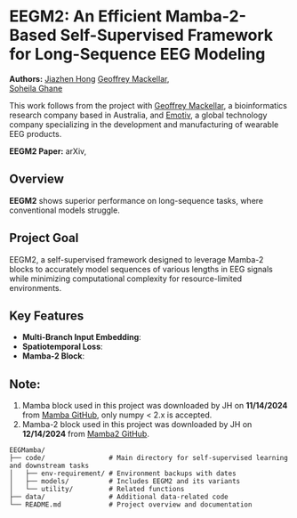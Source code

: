 # EEGM2: An Efficient Mamba-2-Based Self-Supervised Framework for Long-Sequence EEG Modeling

**Authors:** 
[Jiazhen Hong](www.linkedin.com/in/jiazhen-hong66)
[Geoffrey Mackellar](https://www.linkedin.com/in/geoffmackellar/?originalSubdomain=au),  
[Soheila Ghane](https://www.linkedin.com/in/soheila-ghane/?originalSubdomain=au)

This work follows from the project with [Geoffrey Mackellar](https://www.emotiv.com/pages/enterprise), a bioinformatics research company based in Australia, and [Emotiv](https://www.emotiv.com/), a global technology company specializing in the development and manufacturing of wearable EEG products.

**EEGM2 Paper:** <a href="https://arxiv.org/abs/2502.17873" style="text-decoration: none;">arXiv</a>, 

## Overview
**EEGM2** shows superior performance on long-sequence tasks, where conventional models struggle.

## Project Goal
EEGM2, a self-supervised framework designed to leverage Mamba-2 blocks to accurately model sequences of various lengths in EEG signals while minimizing computational complexity for resource-limited environments. 

## Key Features
- **Multi-Branch Input Embedding**:  
- **Spatiotemporal Loss**:  
- **Mamba-2 Block**:  

## Note:

1. Mamba block used in this project was downloaded by JH on **11/14/2024** from [Mamba GitHub](https://github.com/state-spaces/mamba), only numpy < 2.x is accepted.  
2. Mamba-2 block used in this project was downloaded by JH on **12/14/2024** from [Mamba2 GitHub](https://github.com/state-spaces/mamba/blob/main/mamba_ssm/modules/mamba2.py).

```plaintext
EEGMamba/
├── code/                # Main directory for self-supervised learning and downstream tasks
│   ├── env-requirement/ # Environment backups with dates
│   ├── models/          # Includes EEGM2 and its variants
│   └── utility/         # Related functions         
├── data/                # Additional data-related code 
└── README.md            # Project overview and documentation